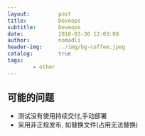 ```yaml
---
layout:         post
title:          Deveops
subtitle:       Deveops
date:           2018-03-30 12:03:00
author:         nomadli
header-img:     ../img/bg-coffee.jpeg
catalog:        true
tags:
        - other
---
```


## 可能的问题
- 测试没有使用持续交付,手动部署
- 采用非正规发布, 如替换文件(占用无法替换)













